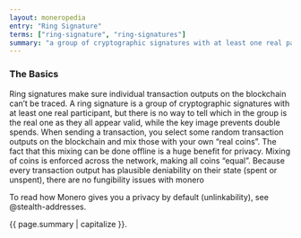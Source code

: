 ```yaml
---
layout: moneropedia
entry: "Ring Signature"
terms: ["ring-signature", "ring-signatures"]
summary: "a group of cryptographic signatures with at least one real participant, but no way to tell which in the group is the real one as they all appear valid"
---
```


### The Basics
Ring signatures make sure individual transaction outputs on the blockchain can’t be traced. A ring signature is a group of cryptographic signatures with at least one real participant, but there is no way to tell which in the group is the real one as they all appear valid, while the key image prevents double spends. When sending a transaction, you select some random transaction outputs on the blockchain and mix those with your own “real coins”. The fact that this mixing can be done offline is a huge benefit for privacy. Mixing of coins is enforced across the network, making all coins “equal”. Because every transaction output has plausible deniability on their state (spent or unspent), there are no fungibility issues with monero

To read how Monero gives you a privacy by default (unlinkability), see @stealth-addresses.

{{ page.summary | capitalize }}.

